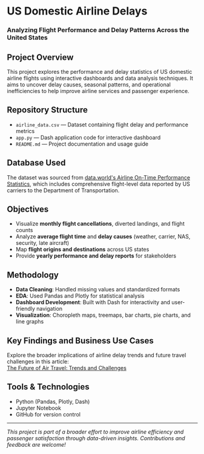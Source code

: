 # US Domestic Airline Delays  
### Analyzing Flight Performance and Delay Patterns Across the United States  

## Project Overview
This project explores the performance and delay statistics of US domestic airline flights using interactive dashboards and data analysis techniques. It aims to uncover delay causes, seasonal patterns, and operational inefficiencies to help improve airline services and passenger experience.

## Repository Structure
- `airline_data.csv` — Dataset containing flight delay and performance metrics  
- `app.py` — Dash application code for interactive dashboard  
- `README.md` — Project documentation and usage guide  

## Database Used
The dataset was sourced from [data.world's Airline On-Time Performance Statistics](https://data.world/dot/airline-on-time-performance-statistics), which includes comprehensive flight-level data reported by US carriers to the Department of Transportation.

## Objectives
- Visualize **monthly flight cancellations**, diverted landings, and flight counts  
- Analyze **average flight time** and **delay causes** (weather, carrier, NAS, security, late aircraft)  
- Map **flight origins and destinations** across US states  
- Provide **yearly performance and delay reports** for stakeholders  

## Methodology
- **Data Cleaning**: Handled missing values and standardized formats  
- **EDA**: Used Pandas and Plotly for statistical analysis  
- **Dashboard Development**: Built with Dash for interactivity and user-friendly navigation  
- **Visualization**: Choropleth maps, treemaps, bar charts, pie charts, and line graphs  

## Key Findings and Business Use Cases
Explore the broader implications of airline delay trends and future travel challenges in this article:  
[The Future of Air Travel: Trends and Challenges](https://medium.com/@kagneraveenarajendra/the-future-of-air-travel-trends-and-challenges-b6848bc88af9)

## Tools & Technologies
- Python (Pandas, Plotly, Dash)  
- Jupyter Notebook  
- GitHub for version control  
---

_This project is part of a broader effort to improve airline efficiency and passenger satisfaction through data-driven insights. Contributions and feedback are welcome!_

